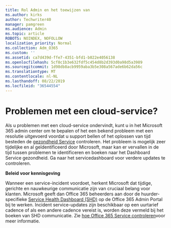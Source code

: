 ```yaml
---
title: Rol Admin en het toewijzen van
ms.author: kirks
author: Techwriter40
manager: pamgreen
ms.audience: Admin
ms.topic: article
ROBOTS: NOINDEX, NOFOLLOW
localization_priority: Normal
ms.collection: Adm_O365
ms.custom: ''
ms.assetid: ca7d439d-ffe7-4351-bfd1-b022e4056138
ms.openlocfilehash: 5cf8c1b3e632fdf5c454d8b2d393d0a98d5a3989
ms.sourcegitcommit: 1d98db8acb9959aba3b5e308a567ade6b62da56c
ms.translationtype: MT
ms.contentlocale: nl-NL
ms.lasthandoff: 08/22/2019
ms.locfileid: "36544554"
---
```

# <a name="experiencing-problems-with-a-cloud-service"></a>Problemen met een cloud-service?

Als u problemen met een cloud-service ondervindt, kunt u in het Microsoft 365 admin center om te bepalen of het een bekend probleem met een resolutie uitgevoerd voordat u support bellen of het oplossen van tijd besteden de [gezondheid Service](https://admin.microsoft.com/AdminPortal/Home#/servicehealth) controleren. Het probleem is mogelijk zeer tijdelijke en al geïdentificeerd door Microsoft, maar kan er vervallen in de tijd tussen problemen te identificeren en boeken naar het Dashboard Service gezondheid. Ga naar het servicedashboard voor verdere updates te controleren.

**Beleid voor kennisgeving**

Wanneer een service-incident voordoet, herkent Microsoft dat tijdige, gerichte en nauwkeurige communicatie zijn van cruciaal belang voor klanten. Microsoft geeft dan Office 365 beheerders aan door de huurder-specifieke [Service Health Dashboard (SHD)](https://admin.microsoft.com/AdminPortal/Home#/servicehealth) op de Office 365 Admin Portal bij te werken. Incident service-updates zijn beschikbaar op een uurtarief cadence of als een andere cadence vereist is, worden deze vermeld bij het boeken van SHD communicatie. Zie [hoe Office 365 Service controleren](https://docs.microsoft.com/office365/enterprise/view-service-health)voor meer informatie.

